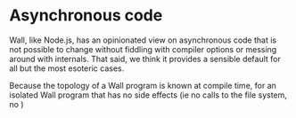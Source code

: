 # Asynchronous code

Wall, like Node.js, has an opinionated view on asynchronous code that is not possible to change without fiddling with compiler options or messing around with internals.  That said, we think it provides a sensible default for all but the most esoteric cases.

Because the topology of a Wall program is known at compile time, for an isolated Wall program that has no side effects (ie no calls to the file system, no )